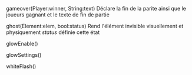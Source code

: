 
gameover(Player:winner, String:text)
    Déclare la fin de la parite ainsi que le joueurs gagnant
    et le texte de fin de partie

ghost(Element:elem, bool:status)
    Rend l'élément invisible visuellement et physiquement
    _status_ définie cette état

glowEnable()

glowSettings()

whiteFlash()
